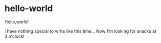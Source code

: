 # hello-world

Hello,world!

I have nothing special to write like this time...
Now I'm looking for snacks at 3 o'clock!
